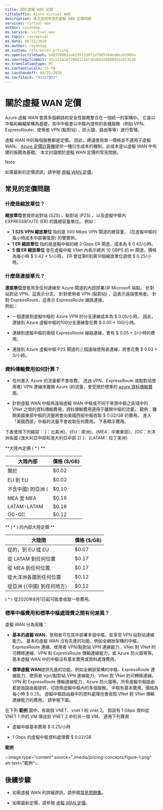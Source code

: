 ```yaml
---
title: 關於虛擬 WAN 定價
titleSuffix: Azure Virtual WAN
description: 本文說明常見的虛擬 WAN 定價問題
services: virtual-wan
author: reyandap
ms.service: virtual-wan
ms.topic: conceptual
ms.date: 09/22/2020
ms.author: reyandap
ms.custom: references_pricing
ms.openlocfilehash: b4025990a1a62351d3971d788558dea8ecb390ba
ms.sourcegitcommit: 32c521a2ef396d121e71ba682e098092ac673b30
ms.translationtype: MT
ms.contentlocale: zh-TW
ms.lasthandoff: 09/25/2020
ms.locfileid: "91327952"
---
```

# <a name="about-virtual-wan-pricing"></a>關於虛擬 WAN 定價

Azure 虛擬 WAN 會將多個網路和安全性服務整合在一個統一的架構中。 它是以中樞和輪輻架構為基礎，其中中樞會以中樞內提供的各種服務（例如 VPN、ExpressRoute、使用者 VPN (點對站) 、防火牆、路由等等）進行管理。

虛擬 WAN 中的每個服務都是定價。 因此，建議使用單一價格並不適用于虛擬 WAN。 [Azure 定價計算機](https://azure.microsoft.com/pricing/calculator/)提供一種衍生成本的機制，此成本是以虛擬 WAN 中布建的服務為基礎。 本文討論關於虛擬 WAN 定價的常見問題。

>[!NOTE]
>如需最新的定價資訊，請參閱 [虛擬 WAN 定價](https://azure.microsoft.com/pricing/details/virtual-wan/)。
>

## <a name="common-pricing-questions"></a><a name="questions"></a>常見的定價問題

### <a name="what-is-a-scale-unit"></a><a name="scale-unit"></a>什麼是縮放單位？

**縮放單位**會提供站對站 (S2S) 、點對站 (P2S) ，以及虛擬中樞內 EXPRESSROUTE (ER) 的匯總容量單位。 例如：

* **1 S2S VPN 縮放單位** 指的是 500 Mbps VPN 閘道的總容量， (在虛擬中樞的每小時成本中部署復原) 的雙實例。
* **1 ER 縮放單位** 指的是虛擬中樞的總 2 Gbps ER 閘道，成本為 $ 0.42/小時。
* **5 個 ER 縮放單位** 會在虛擬中樞 VNet 內表示總共 10 GBPS 的 er 閘道，價格為每小時 $ 0.42 * 5/小時。 ER 會從第6到第10個縮放單位遞增 $ 0.25/小時。

### <a name="what-is-a-connection-unit"></a><a name="connection-unit"></a>什麼是連接單元？

**連接單位**會套用至任何連線至 Azure 閘道的內部部署/非 Microsoft 端點。 針對站對站 VPN，這表示分支。 針對使用者 VPN (點對站) ，這表示遠端使用者。 針對 ExpressRoute，這表示 ExpressRoute 線路連接。<br>例如：

* 一個連接到虛擬中樞的 Azure VPN 的分支連線成本為 $ 0.05/小時。 因此，連接到 Azure 虛擬中樞的100分支連線會花費 $ 0.05 * 100/小時。

* 連線到虛擬中樞的兩個 ExpressRoute 線路連線，會有 $ 0.05 * 2/小時的費用。

* 連接到 Azure 虛擬中樞 P2S 閘道的三個遠端使用者連線，將會花費 $ 0.03 * 3/小時。

### <a name="how-are-data-transfer-charges-calculated"></a><a name="data-transfer"></a>資料傳輸費用如何計算？

* 任何進入 Azure 的流量都不會收費。 透過 VPN、ExpressRoute 或點對站使用者) VPN 連線來離開 Azure (的流量，會受限於標準的 [azure 資料傳輸費用](https://azure.microsoft.com/pricing/details/bandwidth/)。

* 針對虛擬 WAN 中樞與遠端虛擬 WAN 中樞或不同于來源中樞之區域中的 VNet 之間的資料傳輸費用，資料傳輸費用適用于離開中樞的流量。 範例：離開美國東部中樞的流量將會向美國西部中樞收取 $ 0.02/GB 的費用。 進入「美國西部」中樞的流量不會收取任何費用。 下表顯示費用。

下表使用下列縮寫： {：北美洲}、{EU：歐洲}、{MEA：中東東部}、{OC：大洋洲各國 (澳大利亞中部和澳大利亞中部 2) }、{LATAM：拉丁美洲} 

**大陸內定價 ( * ) **

| 大陸內部| 價格 ($/GB) |
|---|---|
| 關於|$0.02 |
| EU 到 EU |$0.02 |
| 不含中國) 的亞洲 (|$0.10 |
| MEA 至 MEA|$0.16 |
| LATAM-LATAM |$0.16 |
| OC-OC|$0.12 |

** ( * ) 的內部大陸定價 **

| 大陸間| 價格 ($/GB) |
|---|---|
| 從的，到 EU 或 EU |$0.07 |
| 從 LATAM 到任何位置 |$0.17 |
| 從 MEA 到任何位置 |$0.17 |
| 從大洋洲各國到任何位置 |$0.12 |
| 從亞洲 (（中國) 到任何地方） |$0.12 |

 ( * ) 從2020年8月1日起可能會收取一些費用。

### <a name="what-is-the-difference-between-a-standard-hub-fee-and-a-standard-hub-processing-fee"></a><a name="fee"></a>標準中樞費用和標準中樞處理費之間有何差異？

虛擬 WAN 分為兩種：

* **基本的虛擬 WAN**，使用者可在其中部署多個中樞，並享受 VPN 站對站連線能力。 基本的虛擬 WAN 沒有先進的功能，例如全網狀架構的中樞、ExpressRoute 連線、使用者 VPN/點對站 VPN 連線能力、VNet 對 VNet 的可轉移連線、VPN 和 ExpressRoute 傳輸連線能力，或 Azure 防火牆等等。基本虛擬 WAN 中的中樞沒有基本費用或資料處理費用。

* **標準虛擬 WAN**提供先進的功能，例如全網狀架構的中樞、ExpressRoute 連線能力、使用者 Vpn/點對站 VPN 連線能力、VNet 對 VNet 的可轉移連線、VPN 和 ExpressRoute 傳輸連線能力、Azure 防火牆等。所有虛擬中樞路由都是由路由器提供，可啟用虛擬中樞內的多個服務。 中樞有基本費用，價格為每小時 $ 0.25。 虛擬中樞路由器中的資料處理也會收取 VNet 對 VNet 傳輸連線能力的費用。 請參閱下圖。

 在下列 **範例** 圖中，有兩個 VNET、vnet 1 和 vnet 2。 假設有 1 Gbps 資料從 VNET 1 中的 VM 傳送到 VNET 2 中的另一個 VM。 適用下列費用：

* 虛擬中樞基本費用 $ 0.25/小時

* 1 Gbps 的虛擬中樞資料處理費 $ 0.02/GB

**範例**

   :::image type="content" source="./media/pricing-concepts/figure-1.png" alt-text="範例":::

## <a name="next-steps"></a>後續步驟

* 如需虛擬 WAN 的詳細資訊，請參閱[常見問題集](virtual-wan-faq.md)。

* 如需最新定價，請參閱 [虛擬 WAN 定價](https://azure.microsoft.com/pricing/details/virtual-wan/)。
